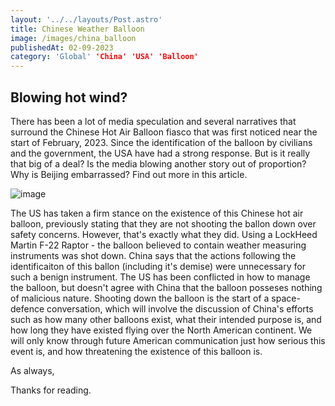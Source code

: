 ```yaml
---
layout: '../../layouts/Post.astro'
title: Chinese Weather Balloon
image: /images/china_balloon
publishedAt: 02-09-2023
category: 'Global' 'China' 'USA' 'Balloon'
---
```


## Blowing hot wind?

There has been a lot of media speculation and several narratives that surround the Chinese Hot Air Balloon fiasco that was first noticed near the start of February, 2023. Since the identification of the balloon by civilians and the government, the USA have had a strong response. But is it really that big of a deal? Is the media blowing another story out of proportion? Why is Beijing embarrassed? Find out more in this article.

![image](https://hotairflyer.com/wp-content/uploads/2021/05/radar.jpg)

The US has taken a firm stance on the existence of this Chinese hot air balloon, previously stating that they are not shooting the ballon down over safety concerns. However, that's exactly what they did. Using a LockHeed Martin F-22 Raptor - the balloon believed to contain weather measuring instruments was shot down. China says that the actions following the identificaiton of this ballon (including it's demise) were unnecessary for such a benign instrument. The US has been conflicted in how to manage the balloon, but doesn't agree with China that the balloon posseses nothing of malicious nature. Shooting down the balloon is the start of a space-defence conversation, which will involve the discussion of China's efforts such as how many other balloons exist, what their intended purpose is, and how long they have existed flying over the North American continent. We will only know through future American communication just how serious this event is, and how threatening the existence of this balloon is. 

As always, 

Thanks for reading.
